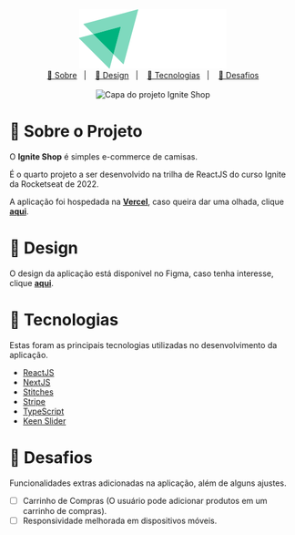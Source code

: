 <div align='center'>
  <img src='.github/logo.svg' alt='Logo do projeto'/>
</div>

<div align='center'>
  <a href='#about'>📖 Sobre</a>&nbsp;&nbsp;&nbsp;|&nbsp;&nbsp;&nbsp;
  <a href="#design">🎨 Design</a>&nbsp;&nbsp;&nbsp;|&nbsp;&nbsp;&nbsp;
  <a href='#technologies'>🔩 Tecnologias</a>&nbsp;&nbsp;&nbsp;|&nbsp;&nbsp;&nbsp;
  <a href='#challenges'>🚀 Desafios</a>
</div>

</br>

<div align="center">
  <img src=".github/front-cover.svg" alt="Capa do projeto Ignite Shop" width="780px" />
</div>

<a id="about"></a>

# 📖 Sobre o Projeto

O **Ignite Shop** é simples e-commerce de camisas.

É o quarto projeto a ser desenvolvido na trilha de ReactJS do curso Ignite da Rocketseat de 2022.

A aplicação foi hospedada na [**Vercel**](https://vercel.com/), caso queira dar uma olhada, clique [**aqui**](https://04-ignite-shop.vercel.app/).

<a id="design"></a>

# 🎨 Design

O design da aplicação está disponivel no Figma, caso tenha interesse, clique [**aqui**](https://www.figma.com/file/XirVR9rX4Jhlxq1T7pvaoE/Ignite-Shop-2.0-Copy).

<a id="technologies"></a>

# 🔩 Tecnologias

Estas foram as principais tecnologias utilizadas no desenvolvimento da aplicação.

- [ReactJS](https://pt-br.reactjs.org/)
- [NextJS](https://nextjs.org/)
- [Stitches](https://stitches.dev/)
- [Stripe](https://stripe.com/br)
- [TypeScript](https://www.typescriptlang.org/)
- [Keen Slider](https://keen-slider.io/)

<a id="challenges"></a>

# 🚀 Desafios

Funcionalidades extras adicionadas na aplicação, além de alguns ajustes.

- [ ] Carrinho de Compras (O usuário pode adicionar produtos em um carrinho de compras).
- [ ] Responsividade melhorada em dispositivos móveis.
